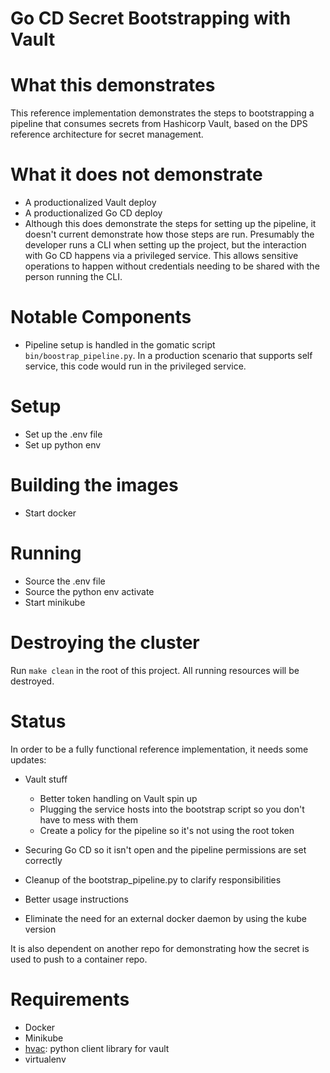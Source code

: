 # Go CD Secret Bootstrapping with Vault

# What this demonstrates

This reference implementation demonstrates the steps to bootstrapping a pipeline that consumes secrets from
Hashicorp Vault, based on the DPS reference architecture for secret management.

# What it does not demonstrate

* A productionalized Vault deploy
* A productionalized Go CD deploy
* Although this does demonstrate the steps for setting up the pipeline, it doesn't current demonstrate how those steps
    are run. Presumably the developer runs a CLI when setting up the project, but the interaction with Go CD happens via
    a privileged service. This allows sensitive operations to happen without credentials needing to be shared with the 
    person running the CLI.

# Notable Components

* Pipeline setup is handled in the gomatic script `bin/boostrap_pipeline.py`. In a production scenario that supports 
    self service, this code would run in the privileged service.


# Setup
* Set up the .env file
* Set up python env

# Building the images
* Start docker

# Running
* Source the .env file
* Source the python env activate
* Start minikube

# Destroying the cluster

Run `make clean` in the root of this project. All running resources will be destroyed.

# Status
In order to be a fully functional reference implementation, it needs some updates:

* Vault stuff
    * Better token handling on Vault spin up
    * Plugging the service hosts into the bootstrap script so you don't have to mess with them
    * Create a policy for the pipeline so it's not using the root token
* Securing Go CD so it isn't open and the pipeline permissions are set correctly
* Cleanup of the bootstrap_pipeline.py to clarify responsibilities
* Better usage instructions

* Eliminate the need for an external docker daemon by using the kube version

It is also dependent on another repo for demonstrating how the secret is used to push to a container repo.

# Requirements
* Docker
* Minikube
* [hvac](https://github.com/ianunruh/hvac): python client library for vault
* virtualenv
